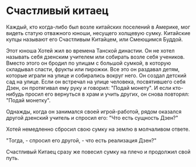 # Счастливый китаец

Каждый, кто когда-либо был возле китайских поселений в Америке, мог видеть статую отважного юноши, несущего холщевую сумку. Китайские купцы называют его Счастливым Китайцем, или Смеющимся Буддой.

Этот юноша Хотей жил во времена Танской династии. Он не хотел называть себя дзенским учителем или собирать возле себя учеников. Вместо этого он бродил по улицам с большой сумкой, в которую складывал сласти, фрукты или пирожки. Все это он раздавал детям, которые играли на улице и собирались вокруг него. Он создал детский сад на улице. Если он встречал на улице человека, посвятившего себя Дзен, он протягивал ему руку и говорил: "Подай монету". И если кто-нибудь просил его вернуться в храм и учить других, он снова повторял: "Подай монетку".

Однажды, когда он занимался своей игрой-работой, рядом оказался другой дзенский учитель и спросил его: "Что есть сущность Дзен?"

Хотей немедленно сбросил свою сумку на землю в молчаливом ответе.

"Тогда, - спросил его другой, - что есть реализация Дзен?"

Счастливый Китаец сразу же повесил сумку на плечо и продолжил свой путь.